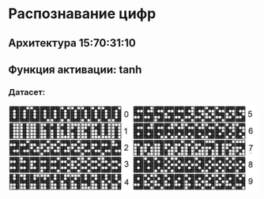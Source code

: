 # Распознавание цифр

## Архитектура 15:70:31:10

## Функция активации: tanh

### Датасет:

<img src="cringe.png">